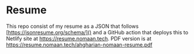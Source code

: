 # Resume

This repo consist of my resume as a JSON that follows [https://jsonresume.org/schema/]() and a GitHub action that deploys this to Netlify site at https://resume.nomaan.tech. PDF version is at https://resume.nomaan.tech/ahgharian-nomaan-resume.pdf


